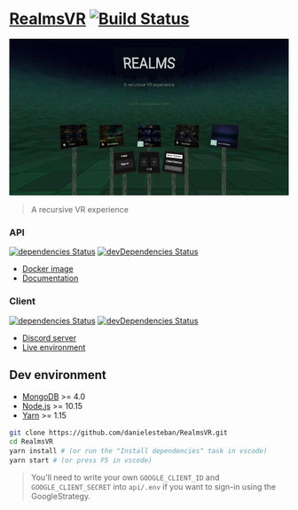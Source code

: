 [RealmsVR](https://realmsvr.gatunes.com/)
[![Build Status](https://travis-ci.org/danielesteban/RealmsVR.svg?branch=master)](https://travis-ci.org/danielesteban/RealmsVR)
===

[![screenshot](client/src/screenshot.jpg)](https://realmsvr.gatunes.com/)

> A recursive VR experience

### API

[![dependencies Status](https://david-dm.org/danielesteban/RealmsVR/status.svg?path=api)](https://david-dm.org/danielesteban/RealmsVR?path=api)
[![devDependencies Status](https://david-dm.org/danielesteban/RealmsVR/dev-status.svg?path=api)](https://david-dm.org/danielesteban/RealmsVR?path=api&type=dev)

 * [Docker image](https://hub.docker.com/r/danigatunes/realmsvr_api)
 * [Documentation](https://projects.gatunes.com/realmsvr/doc/)

### Client

[![dependencies Status](https://david-dm.org/danielesteban/RealmsVR/status.svg?path=client)](https://david-dm.org/danielesteban/RealmsVR?path=client)
[![devDependencies Status](https://david-dm.org/danielesteban/RealmsVR/dev-status.svg?path=client)](https://david-dm.org/danielesteban/RealmsVR?path=client&type=dev)

 * [Discord server](https://discord.gg/9KyFbe8)
 * [Live environment](https://realmsvr.gatunes.com/)

## Dev environment

 * [MongoDB](https://www.mongodb.com/download-center/community) >= 4.0
 * [Node.js](https://nodejs.org/en/download/) >= 10.15
 * [Yarn](https://yarnpkg.com/en/docs/install) >= 1.15

```bash
git clone https://github.com/danielesteban/RealmsVR.git
cd RealmsVR
yarn install # (or run the "Install dependencies" task in vscode)
yarn start # (or press F5 in vscode)
```

> You'll need to write your own `GOOGLE_CLIENT_ID` and `GOOGLE_CLIENT_SECRET` into `api/.env` if you want to sign-in using the GoogleStrategy.
